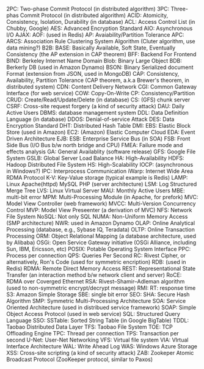 2PC: Two-phase Commit Protocol (in distributed algorithm)
3PC: Three-phas Commit Protocol (in distributed algorithm)
ACID: Atomicity, Consistency, Isolation, Durability (in database)
ACL: Access Control List (in Chubby, Google)
AES: Advanced Encryption Standard
AIO: Asynchronous I/O
AJAX:
AOF: (used in Redis)
AP: Avaiability/Partition Tolerance
APC: 
ARCS: Association Rule Clustering System Algorithm (Cluter algorithm, use data mining?)
B2B:
BASE: Basically Available, Soft State, Eventually Consistency (the AP extension in CAP theorem)
BFF: Backend For Frontend
BIND: Berkeley Internet Name Domain
Blob: Binary Large Object
BDB: Berkerly DB (used in Amazon Dynamo)
BSON: Binary Serialized document Format (extension from JSON, used in MongoDB)
CAP: Consistency, Availability, Partition Tolerance (CAP theorem, a.k.a Brewer's theorem, in distributed system)
CDN: Content Delivery Network
CGI: Common Gateway Interface (for web service)
COW: Copy-On-Write
CP: Consistency/Partition
CRUD: Create/Read/Update/Delete (in database)
CS: (GFS) chunk server
CSRF: Cross-site request forgery (a kind of security attack)
DAU: Daily Active Users
DBMS: database management system
DDL: Data Definition Language (in database)
DDOS: Denial-of-service Attack
DES: Data Encryption Standard
DHT: Distributed Hash Table
DMI:
EBS: Elastic Block Store (used in Amazon)
EC2: (Amazon) Elastic Computer Cloud
EDA: Event Driven Architecture
EJB:
ESB: Enterprise Service Bus (in SOA)
FSB: Front Side Bus (I/O Bus b/w north bridge and CPU)
FMEA: Failure mode and effects analysis
GA: General Availablity (software release)
GFS: Google File System
GSLB: Global Server Load Balance
HA: High-Availability
HDFS: Hadoop Distributed File System
HS: High-Scalability
IOCP: (asynchronous in Windows?)
IPC: Interprocess Communication
iWarp: Internet Wide Area RDMA Protocol
K-V: Key-Value storage (typical example is Redis)
LAMP: Linux Apache(httpd) MySQL PHP (server architecture)
LSM: Log Structured Merge Tree
LVS: Linux Virtual Server
MAU: Monthly Active Users
MBE: multi-bit error
MPM: Multi-Processing Module (in Apache, for prefork)
MVC: Model View Controller (web framework)
MVCC: Multi-Version Concurrency Control
MVP: Model View Preseenter (a derivation of MVC)
NFS: Network File System
NoSQL: Not only SQL
NUMA: Non-Uniform Memory Access (SMP architecture)
NWR: used in Amazon Dynamo
OLAP: Online Analytical Processing (database, e.g., Sybase IQ, Teradata)
OLTP: Online Transaction Processing
ORM: Object Relational Mapping (a database architecture, used by Alibaba)
OSGi: Open Service Gateway initiative (OSGi Alliance, including Sun, IBM, Ericsson, etc)
POSIX: Potable Operating System Interface
PPC: Process per connection
QPS: Queries Per Second
RC: Rivest Cipher, or alternatively, Ron's Code (used for symmetric encription)
RDB: (used in Redis)
RDMA: Remote Direct Memory Access
REST: Representational State Transfer (an interaction method b/w network client and server)
RoCE: RDMA over Coverged Ethernet
RSA: Rivest–Shamir–Adleman algorithm (used to non-symmetric encrypt/decrypt message)
RMI:
RT: response time
S3: Amazon Simple Storage
SBE: single bit error
SEO:
SHA: Secure Hash Algorithm
SMP: Symmetric Multi-Processing Architecture
SOA: Service Oriented Architecture (used in distribued service framework)
SOAP: Simple Object Access Protocol (used in web service)
SQL: Structured Query Language
SSO:
SSTable: Sorted String Table (in Google BigTable)
TDDL: Taobao Distributed Data Layer
TFS: Taobao File System
TOE: TCP Offloading Engine
TPC: Thread per connection
TPS: Transaction per second
U-Net: User-Net Networking
VFS: Virtual file system
VIA: VIrtual Interface Architecture
WAL: Write Ahead Log
WAS: Windows Azure Storage
XSS: Cross-site scripting (a kind of security attack)
ZAB: Zookeper Atomic Broadcast Protocol (ZooKeeper protocol, similar to Paxos)